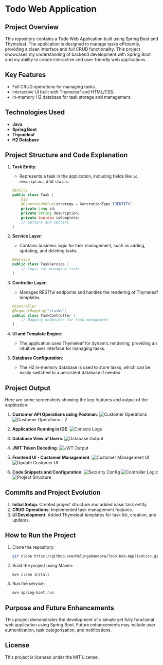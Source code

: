 
# Todo Web Application

## Project Overview

This repository contains a Todo Web Application built using Spring Boot and Thymeleaf. The application is designed to manage tasks efficiently, providing a clean interface and full CRUD functionality. This project showcases my understanding of backend development with Spring Boot and my ability to create interactive and user-friendly web applications.

## Key Features

- Full CRUD operations for managing tasks.
- Interactive UI built with Thymeleaf and HTML/CSS.
- In-memory H2 database for task storage and management.

## Technologies Used

- **Java**
- **Spring Boot**
- **Thymeleaf**
- **H2 Database**

## Project Structure and Code Explanation

1. **Task Entity**:
   - Represents a task in the application, including fields like `id`, `description`, and `status`.
   ```java
   @Entity
   public class Task {
       @Id
       @GeneratedValue(strategy = GenerationType.IDENTITY)
       private Long id;
       private String description;
       private boolean isComplete;
       // Getters and setters
   }
   ```

2. **Service Layer**:
   - Contains business logic for task management, such as adding, updating, and deleting tasks.
   ```java
   @Service
   public class TaskService {
       // Logic for managing tasks
   }
   ```

3. **Controller Layer**:
   - Manages RESTful endpoints and handles the rendering of Thymeleaf templates.
   ```java
   @Controller
   @RequestMapping("/tasks")
   public class TaskController {
       // Mapping endpoints for task management
   }
   ```

4. **UI and Template Engine**:
   - The application uses Thymeleaf for dynamic rendering, providing an intuitive user interface for managing tasks.

5. **Database Configuration**:
   - The H2 in-memory database is used to store tasks, which can be easily switched to a persistent database if needed.

## Project Output

Here are some screenshots showing the key features and output of the application:

1. **Customer API Operations using Postman**:
   ![Customer Operations](sandbox:/mnt/data/proj-1.png)
   ![Customer Operations - 2](sandbox:/mnt/data/proj-2.png)

2. **Application Running in IDE**:
   ![Console Logs](sandbox:/mnt/data/proj-3.png)

3. **Database View of Users**:
   ![Database Output](sandbox:/mnt/data/proj-4.png)

4. **JWT Token Decoding**:
   ![JWT Output](sandbox:/mnt/data/proj-5.png)

5. **Frontend UI - Customer Management**:
   ![Customer Management UI](sandbox:/mnt/data/proj-6.png)
   ![Update Customer UI](sandbox:/mnt/data/proj-7.png)

6. **Code Snippets and Configuration**:
   ![Security Config](sandbox:/mnt/data/proj-8.png)
   ![Controller Logic](sandbox:/mnt/data/proj-9.png)
   ![Project Structure](sandbox:/mnt/data/proj-10.png)

## Commits and Project Evolution

1. **Initial Setup**: Created project structure and added basic task entity.
2. **CRUD Operations**: Implemented task management features.
3. **UI Development**: Added Thymeleaf templates for task list, creation, and updates.

## How to Run the Project

1. Clone the repository:
   ```bash
   git clone https://github.com/MalingaBandara/Todo-Web-Application.git
   ```
2. Build the project using Maven:
   ```bash
   mvn clean install
   ```
3. Run the service:
   ```bash
   mvn spring-boot:run
   ```

## Purpose and Future Enhancements

This project demonstrates the development of a simple yet fully functional web application using Spring Boot. Future enhancements may include user authentication, task categorization, and notifications.

## License

This project is licensed under the MIT License.
